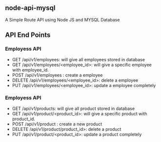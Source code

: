 ## node-api-mysql
A Simple Route API using Node JS and MYSQL Database



## API End Points

### Employess API
- GET /api/v1/employees: will give all employees stored in database
- GET /api/v1/employees/<employee_id>: will give a specific employee with employee_id.
- POST /api/v1/employees : create a employee
- DELETE /api/v1/employees/<employee_id>: delete a employee
- PUT /api/v1/employees/<employee_id>: update a employee completely


### Employess API
- GET /api/v1/products: will give all product stored in database
- GET /api/v1/product/<product_id>: will give a specific product with product_id.
- POST /api/v1/product : create a new product
- DELETE /api/v1/product/product_id>: delete a product
- PUT /api/v1/product/<product_id>: update a product completely

